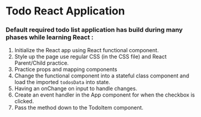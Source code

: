 # Todo React Application
### Default required todo list application has build during many phases while learning React :
 1. Initialize the React app using React functional component.
 1. Style up the page use regular CSS (in the CSS file) and React Parent/Child practice.
 1. Practice props and mapping components
 1. Change the functional component into a stateful class component and load the imported `todosData` into state.
 1. Having an onChange on input to handle changes.
 1. Create an event handler in the App component for when the checkbox is clicked.
 1. Pass the method down to the TodoItem component.
